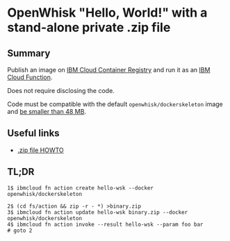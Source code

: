 # OpenWhisk "Hello, World!" with a stand-alone private .zip file

## Summary
Publish an image on [IBM Cloud Container Registry](https://console.bluemix.net/containers-kubernetes/registry/private) and run it as an [IBM Cloud Function](https://console.bluemix.net/openwhisk).

Does not require disclosing the code.

Code must be compatible with the default `openwhisk/dockerskeleton` image and [be smaller than 48 MB](https://console.bluemix.net/docs/openwhisk/openwhisk_reference.html#openwhisk_syslimits_codesize).

## Useful links
* [.zip file HOWTO](https://www.ibm.com/blogs/bluemix/2017/01/docker-bluemix-openwhisk)

## TL;DR

    1$ ibmcloud fn action create hello-wsk --docker openwhisk/dockerskeleton

    2$ (cd fs/action && zip -r - *) >binary.zip
    3$ ibmcloud fn action update hello-wsk binary.zip --docker openwhisk/dockerskeleton
    4$ ibmcloud fn action invoke --result hello-wsk --param foo bar
    # goto 2
